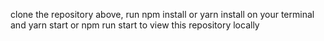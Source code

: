 clone the repository above, run npm install or yarn install on your terminal and yarn start or npm run start to view this repository locally 
